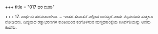+++
title = "017 ಹರ ಮಹಾ"

+++
17. ಪಾರ್ಥನು ಹರಮಹಾದೇವಾ.... ಇಂತಹ ಸುವಾಸನೆ ಎಲ್ಲಿಂದ ಬರುತ್ತಿದೆ ಎಂದು ಮೈಮುರಿದು ಸುತ್ತಲೂ ನೋಡಿದನು. ದಿವ್ಯವಾದ ರತ್ನಾಭರಣಗಳ ಕಾಂತಿಯಿಂದ ಕಂಗೊಳಿಸುವ ಮನ್ಮಥಕಾಂಕ್ಷೆಯ ಊರ್ವಶಿಯನ್ನು ಅವನು ಕಂಡನು.